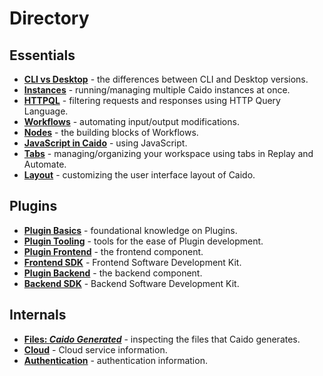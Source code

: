 # Directory

## Essentials

- **[CLI vs Desktop](./essentials/cli_vs_desktop.md)** - the differences between CLI and Desktop versions.
- **[Instances](./essentials/instances.md)** - running/managing multiple Caido instances at once.
- **[HTTPQL](./essentials/httpql.md)** - filtering requests and responses using HTTP Query Language.
- **[Workflows](./essentials/workflows.md)** - automating input/output modifications.
- **[Nodes](./essentials/workflows/nodes/nodes.md)** - the building blocks of Workflows.
- **[JavaScript in Caido](./essentials/workflows/js_in_caido.md)** - using JavaScript.
- **[Tabs](./essentials/tabs.md)** - managing/organizing your workspace using tabs in Replay and Automate.
- **[Layout](./essentials/layout.md)** - customizing the user interface layout of Caido.

## Plugins

- **[Plugin Basics](./plugins/plugin_basics.md)** - foundational knowledge on Plugins.
- **[Plugin Tooling](./plugins/plugin_tooling.md)** - tools for the ease of Plugin development.
- **[Plugin Frontend](./plugins/frontend.md)** - the frontend component.
- **[Frontend SDK](./plugins/frontend_sdk.md)** - Frontend Software Development Kit.
- **[Plugin Backend](./plugins/backend.md)** - the backend component.
- **[Backend SDK](./plugins/backend_sdk.md)** - Backend Software Development Kit.

## Internals

- **[Files: _Caido Generated_](./internals/files.md)** - inspecting the files that Caido generates.
- **[Cloud](./internals/cloud.md)** - Cloud service information.
- **[Authentication](./internals/authentication.md)** - authentication information.

